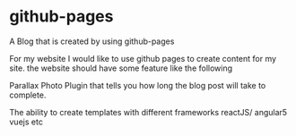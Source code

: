 # github-pages
A Blog that is created by using github-pages

For my website I would like to use github pages to create content for my site. the website should have some feature like the following


Parallax Photo
Plugin that tells you how long the blog post will take to complete.

The ability to create templates with different frameworks reactJS/ angular5 vuejs etc 
